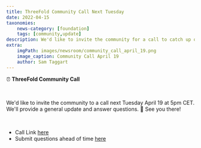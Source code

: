 ```yaml
---
title: ThreeFold Community Call Next Tuesday 
date: 2022-04-15
taxonomies:
    news-category: [foundation]
    tags: [community,update]
description: We'd like to invite the community for a call to catch up on all things ThreeFold next Tuesday April 19th.
extra:
    imgPath: images/newsroom/community_call_april_19.png
    image_caption: Community Call April 19
    author: Sam Taggart
---
```



⏰ **ThreeFold Community Call**

<br/>

We'd like to invite the community to a call next Tuesday April 19 at 5pm CET. We'll provide a general update and answer questions. 🙏 See you there!

<br/>

- Call Link [here](https://bit.ly/tfcommunitycall)
- Submit questions ahead of time [here](https://forum.threefold.io/t/threefold-community-call-april-19-2022/2682)